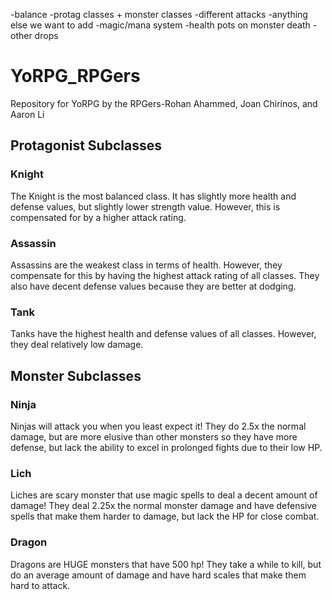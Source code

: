 -balance
-protag classes + monster classes
-different attacks
-anything else we want to add
-magic/mana system
-health pots on monster death
-other drops


# YoRPG_RPGers
Repository for YoRPG by the RPGers-Rohan Ahammed, Joan Chirinos, and Aaron Li

## Protagonist Subclasses

### **Knight**
The Knight is the most balanced class. It has slightly more health
and defense values, but slightly lower strength value. However,
this is compensated for by a higher attack rating.

### **Assassin**
Assassins are the weakest class in terms of health. However, they
compensate for this by having the highest attack rating of all
classes. They also have decent defense values because they are better at
dodging.

### **Tank**
Tanks have the highest health and defense values of all classes.
However, they deal relatively low damage.


## Monster Subclasses

### **Ninja**
Ninjas will attack you when you least expect it! They do 2.5x the
normal damage, but are more elusive than other monsters so they have more defense, but lack the ability to excel in prolonged fights due to their low HP.

### **Lich**
Liches are scary monster that use magic spells to deal a decent amount of 
damage! They deal 2.25x the normal monster damage and have defensive spells that make them harder to damage, but lack the HP for close combat.

### **Dragon**
Dragons are HUGE monsters that have 500 hp! They take a while to kill, but do an average amount of damage and have hard scales that make them hard to attack.
